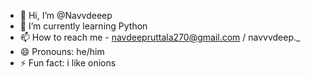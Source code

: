 - 👋 Hi, I’m @Navvdeeep
- 🌱 I’m currently learning Python 
- 📫 How to reach me - navdeepruttala270@gmail.com / navvvdeep._
- 😄 Pronouns: he/him
- ⚡ Fun fact: i like onions

<!---
Navvdeeep/Navvdeeep is a ✨ special ✨ repository because its `README.md` (this file) appears on your GitHub profile.
You can click the Preview link to take a look at your changes.
--->
